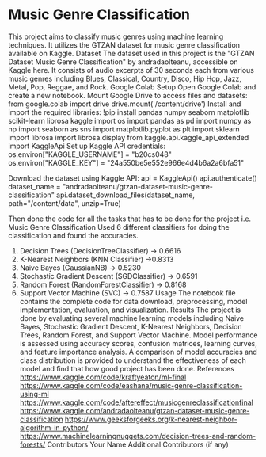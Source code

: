 # Music Genre Classification
This project aims to classify music genres using machine learning techniques. It utilizes the GTZAN dataset for music genre classification available on Kaggle.
Dataset
The dataset used in this project is the "GTZAN Dataset Music Genre Classification" by andradaolteanu, accessible on Kaggle here. It consists of audio excerpts of 30 seconds each from various music genres including Blues, Classical, Country, Disco, Hip Hop, Jazz, Metal, Pop, Reggae, and Rock.
Google Colab Setup
Open Google Colab and create a new notebook.
Mount Google Drive to access files and datasets:
from google.colab import drive
drive.mount('/content/drive')
Install and import the required libraries:
!pip install pandas numpy seaborn matplotlib scikit-learn librosa kaggle
import os
import pandas as pd
import numpy as np
import seaborn as sns
import matplotlib.pyplot as plt
import sklearn
import librosa
import librosa.display
from kaggle.api.kaggle_api_extended import KaggleApi
Set up Kaggle API credentials:
os.environ["KAGGLE_USERNAME"] = "b20cs048"
os.environ["KAGGLE_KEY"] = "24a550be5e552e966e4d4b6a2a6bfa51"
 
Download the dataset using Kaggle API:
api = KaggleApi()
api.authenticate()
dataset_name = "andradaolteanu/gtzan-dataset-music-genre-classification"
api.dataset_download_files(dataset_name, path="/content/data", unzip=True)
 
Then done the code for all the tasks that has to be done for the project i.e. Music Genre Classification
Used 6 different classifiers for doing the classification and found the accuracies.
1. Decision Trees (DecisionTreeClassifier) -> 0.6616
2. K-Nearest Neighbors (KNN Classifier) ->0.8313
3. Naive Bayes (GaussianNB) -> 0.5230
4. Stochastic Gradient Descent (SGDClassifier) -> 0.6591
5. Random Forest (RandomForestClassifier) -> 0.8168
6. Support Vector Machine (SVC) -> 0.7587
Usage
The notebook file contains the complete code for data download, preprocessing, model implementation, evaluation, and visualization.
Results
The project is done by evaluating several machine learning models including Naive Bayes, Stochastic Gradient Descent, K-Nearest Neighbors, Decision Trees, Random Forest, and Support Vector Machine.
Model performance is assessed using accuracy scores, confusion matrices, learning curves, and feature importance analysis.
A comparison of model accuracies and class distribution is provided to understand the effectiveness of each model and find that how good project has been done.
References
https://www.kaggle.com/code/kraftyeaton/ml-final
https://www.kaggle.com/code/eashana/music-genre-classification-using-ml
https://www.kaggle.com/code/aftereffect/musicgenreclassificationfinal
https://www.kaggle.com/andradaolteanu/gtzan-dataset-music-genre-classification
https://www.geeksforgeeks.org/k-nearest-neighbor-algorithm-in-python/
https://www.machinelearningnuggets.com/decision-trees-and-random-forests/
Contributors
Your Name
Additional Contributors (if any)
 
